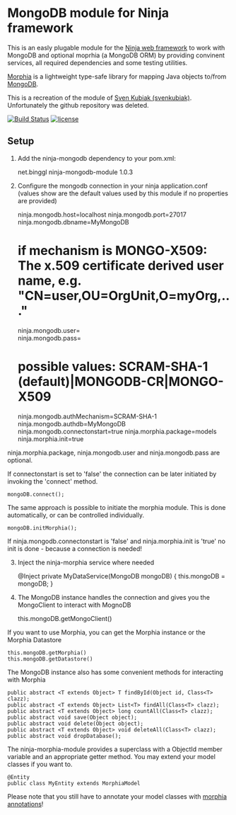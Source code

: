 MongoDB module for Ninja framework
=====================
This is an easly plugable module for the [Ninja web framework](http://www.ninjaframework.org/) to work with MongoDB and optional moprhia (a MongoDB ORM) by providing convinent services, all required dependencies and some testing utilities.

[Morphia][1] is a lightweight type-safe library for mapping Java objects to/from [MongoDB][2].

This is a recreation of the module of [Sven Kubiak (svenkubiak)]( https://github.com/svenkubiak). Unfortunately the github repository was deleted.


[![Build Status](https://travis-ci.org/bihe/ninja-mongodb.png)](https://travis-ci.org/bihe/ninja-mongodb)
[![license](http://img.shields.io/badge/license-apache_2.0-red.svg?style=flat)](https://raw.githubusercontent.com/bihe/ninja-mongodb/master/LICENSE)

Setup
-----

1) Add the ninja-mongodb dependency to your pom.xml:

	<dependency>
	    <groupId>net.binggl</groupId>
	    <artifactId>ninja-mongodb-module</artifactId>
	    <version>1.0.3</version>
	</dependency>

2) Configure the mongodb connection in your ninja application.conf (values show are the default values used by this module if no properties are provided)
	
	ninja.mongodb.host=localhost
	ninja.mongodb.port=27017
	ninja.mongodb.dbname=MyMongoDB
	# if mechanism is MONGO-X509: The x.509 certificate derived user name, e.g. "CN=user,OU=OrgUnit,O=myOrg,..."
	ninja.mongodb.user=  
	ninja.mongodb.pass=
	# possible values: SCRAM-SHA-1 (default)|MONGODB-CR|MONGO-X509
	ninja.mongodb.authMechanism=SCRAM-SHA-1
	ninja.mongodb.authdb=MyMongoDB
	ninja.mongodb.connectonstart=true
	ninja.morphia.package=models
	ninja.morphia.init=true
	
ninja.morphia.package, ninja.mongodb.user and ninja.mongodb.pass are optional.

If connectonstart is set to 'false' the connection can be later initiated by invoking the 'connect' method.

    mongoDB.connect();
	
The same approach is possible to initiate the morphia module. This is done automatically, or can be controlled individually.

    mongoDB.initMorphia();

If ninja.mongodb.connectonstart is 'false' and ninja.morphia.init is 'true' no init is done - because a connection is needed!

3) Inject the ninja-morphia service where needed

	@Inject
	private MyDataService(MongoDB mongoDB) {
	    this.mongoDB = mongoDB;
	}

4) The MongoDB instance handles the connection and gives you the MongoClient to interact with MognoDB

	this.mongoDB.getMongoClient()
	
If you want to use Morphia, you can get the Morphia instance or the Morphia Datastore

	this.mongoDB.getMorphia()
	this.mongoDB.getDatastore()
	
The MongoDB instance also has some convenient methods for interacting with Morphia
	
	public abstract <T extends Object> T findById(Object id, Class<T> clazz);
	public abstract <T extends Object> List<T> findAll(Class<T> clazz);
	public abstract <T extends Object> long countAll(Class<T> clazz);
	public abstract void save(Object object);
	public abstract void delete(Object object);
	public abstract <T extends Object> void deleteAll(Class<T> clazz);
	public abstract void dropDatabase();
	
The ninja-morphia-module provides a superclass with a ObjectId member variable and an appropriate getter method. You may extend your model classes if you want to.

	@Entity
	public class MyEntity extends MorphiaModel

Please note that you still have to annotate your model classes with [morphia annotations][3]!


  [1]: https://github.com/mongodb/morphia
  [2]: http://www.mongodb.org/
  [3]: https://github.com/mongodb/morphia/wiki/GettingStarted
